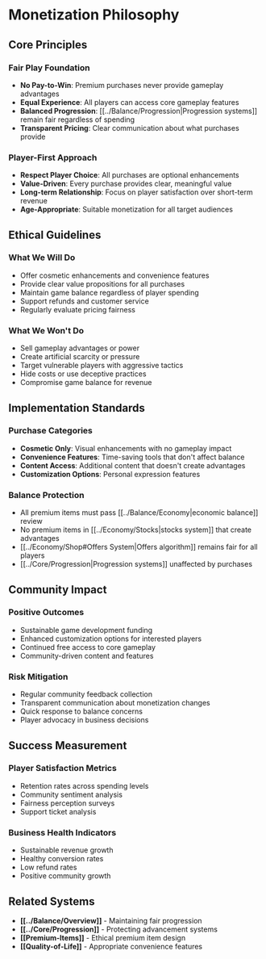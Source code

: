 # Monetization Philosophy

## Core Principles

### Fair Play Foundation
- **No Pay-to-Win**: Premium purchases never provide gameplay advantages
- **Equal Experience**: All players can access core gameplay features
- **Balanced Progression**: [[../Balance/Progression|Progression systems]] remain fair regardless of spending
- **Transparent Pricing**: Clear communication about what purchases provide

### Player-First Approach
- **Respect Player Choice**: All purchases are optional enhancements
- **Value-Driven**: Every purchase provides clear, meaningful value
- **Long-term Relationship**: Focus on player satisfaction over short-term revenue
- **Age-Appropriate**: Suitable monetization for all target audiences

## Ethical Guidelines

### What We Will Do
- Offer cosmetic enhancements and convenience features
- Provide clear value propositions for all purchases
- Maintain game balance regardless of player spending
- Support refunds and customer service
- Regularly evaluate pricing fairness

### What We Won't Do
- Sell gameplay advantages or power
- Create artificial scarcity or pressure
- Target vulnerable players with aggressive tactics
- Hide costs or use deceptive practices
- Compromise game balance for revenue

## Implementation Standards

### Purchase Categories
- **Cosmetic Only**: Visual enhancements with no gameplay impact
- **Convenience Features**: Time-saving tools that don't affect balance
- **Content Access**: Additional content that doesn't create advantages
- **Customization Options**: Personal expression features

### Balance Protection
- All premium items must pass [[../Balance/Economy|economic balance]] review
- No premium items in [[../Economy/Stocks|stocks system]] that create advantages
- [[../Economy/Shop#Offers System|Offers algorithm]] remains fair for all players
- [[../Core/Progression|Progression systems]] unaffected by purchases

## Community Impact

### Positive Outcomes
- Sustainable game development funding
- Enhanced customization options for interested players
- Continued free access to core gameplay
- Community-driven content and features

### Risk Mitigation
- Regular community feedback collection
- Transparent communication about monetization changes
- Quick response to balance concerns
- Player advocacy in business decisions

## Success Measurement

### Player Satisfaction Metrics
- Retention rates across spending levels
- Community sentiment analysis
- Fairness perception surveys
- Support ticket analysis

### Business Health Indicators
- Sustainable revenue growth
- Healthy conversion rates
- Low refund rates
- Positive community growth

## Related Systems

- **[[../Balance/Overview]]** - Maintaining fair progression
- **[[../Core/Progression]]** - Protecting advancement systems
- **[[Premium-Items]]** - Ethical premium item design
- **[[Quality-of-Life]]** - Appropriate convenience features